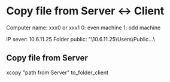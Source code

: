 # Copy file from Server <-> Client
Computer name: xxx0 or xxx1
0: even machine
1: odd machine

IP sever: 10.6.11.25
Folder public: "\\10.6.11.25\Users\Public\...\

## Copy file from Server
xcopy "path from Server" to_folder_client


